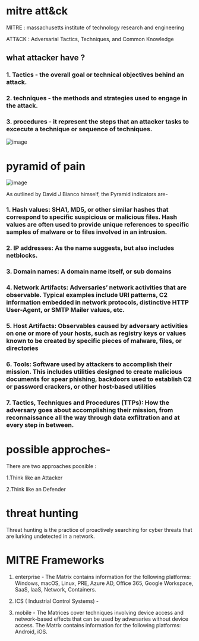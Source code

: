 # mitre att&ck 

MITRE : massachusetts institute of technology research and engineering

ATT&CK : Adversarial Tactics, Techniques, and Common Knowledge

## what attacker have ?

### 1. Tactics - the overall goal or technical objectives behind an attack.

### 2. techniques - the methods and strategies used to engage in the attack.

### 3. procedures - it represent the steps that an attacker tasks to excecute a technique or sequence of techniques.

![image](https://github.com/Riyatomar14/CyberSecurityCareer/assets/143107173/83acd2bb-27f5-4d96-89dc-0188c1b551f8)

# pyramid of pain

![image](https://github.com/Riyatomar14/CyberSecurityCareer/assets/143107173/562c569e-c2a6-4f5a-9081-9b22c566019d)

As outlined by David J Bianco himself, the Pyramid indicators are-

### 1. Hash values: SHA1, MD5, or other similar hashes that correspond to specific suspicious or malicious files. Hash values are often used to provide unique references to specific samples of malware or to files involved in an intrusion.

### 2. IP addresses: As the name suggests, but also includes netblocks.

### 3. Domain names: A domain name itself, or sub domains

### 4. Network Artifacts: Adversaries’ network activities that are observable. Typical examples include URI patterns, C2 information embedded in network protocols, distinctive HTTP User-Agent, or SMTP Mailer values, etc.

### 5. Host Artifacts: Observables caused by adversary activities on one or more of your hosts, such as registry keys or values known to be created by specific pieces of malware, files, or directories
### 6. Tools: Software used by attackers to accomplish their mission. This includes utilities designed to create malicious documents for spear phishing, backdoors used to establish C2 or password crackers, or other host-based utilities

### 7. Tactics, Techniques and Procedures (TTPs): How the adversary goes about accomplishing their mission, from reconnaissance all the way through data exfiltration and at every step in between.

# possible approches-

There are two approaches poosible :

1.Think like an Attacker

2.Think like an Defender

# threat hunting

Threat hunting is the practice of proactively searching for cyber threats that are lurking undetected in a network.

# MITRE Frameworks 

1. enterprise - The Matrix contains information for the following platforms: Windows, macOS, Linux, PRE, Azure AD, Office 365, Google Workspace, SaaS, IaaS, Network, Containers.

2. ICS ( Industrial Control Systems) - 

3. mobile - The Matrices cover techniques involving device access and network-based effects that can be used by adversaries without device access. The Matrix contains information for the following platforms: Android, iOS.

   
